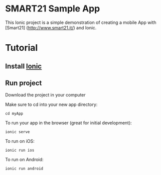 # SMART21 Sample App
This Ionic project is a simple demonstration of creating a mobile App with [Smart21] (http://www.smart21.it/) and Ionic.

# Tutorial 
## Install [Ionic](http://ionicframework.com/getting-started/)
## Run project
Download the project in your computer

Make sure to cd into your new app directory:

```cd myApp```

To run your app in the browser (great for initial development):

```ionic serve```

To run on iOS:

```ionic run ios```

To run on Android:

```ionic run android```
